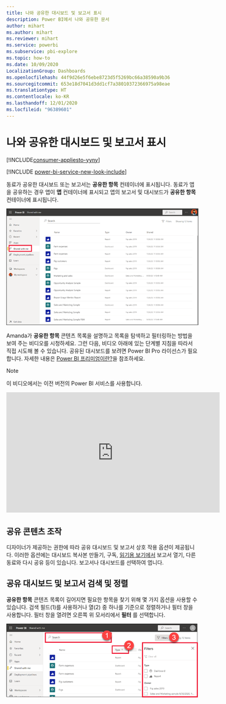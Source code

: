 ```yaml
---
title: 나와 공유한 대시보드 및 보고서 표시
description: Power BI에서 나와 공유한 문서
author: mihart
ms.author: mihart
ms.reviewer: mihart
ms.service: powerbi
ms.subservice: pbi-explore
ms.topic: how-to
ms.date: 10/09/2020
LocalizationGroup: Dashboards
ms.openlocfilehash: 44f9d26e5f6ebe8723d5f5269bc66a38590a9b36
ms.sourcegitcommit: 653e18d7041d3dd1cf7a38010372366975a98eae
ms.translationtype: HT
ms.contentlocale: ko-KR
ms.lasthandoff: 12/01/2020
ms.locfileid: "96389601"
---
```

# <a name="display-the-dashboards-and-reports-that-have-been-shared-with-me"></a>나와 공유한 대시보드 및 보고서 표시

[!INCLUDE[consumer-appliesto-yyny](../includes/consumer-appliesto-yyny.md)]

[!INCLUDE [power-bi-service-new-look-include](../includes/power-bi-service-new-look-include.md)]

동료가 공유한 대시보드 또는 보고서는 **공유한 항목** 컨테이너에 표시됩니다. 동료가 앱을 공유하는 경우 앱이 **앱** 컨테이너에 표시되고 앱의 보고서 및 대시보드가 **공유한 항목** 컨테이너에 표시됩니다.   

![공유 아이콘](./media/end-user-shared-with-me/power-bi-shared-with-me.png)

Amanda가 **공유한 항목** 콘텐츠 목록을 설명하고 목록을 탐색하고 필터링하는 방법을 보여 주는 비디오를 시청하세요. 그런 다음, 비디오 아래에 있는 단계별 지침을 따라서 직접 시도해 볼 수 있습니다. 공유된 대시보드를 보려면 Power BI Pro 라이선스가 필요합니다. 자세한 내용은 [Power BI 프리미엄이란?](../admin/service-premium-what-is.md)을 참조하세요.
    

> [!NOTE]
> 이 비디오에서는 이전 버전의 Power BI 서비스를 사용합니다.
    

<iframe width="560" height="315" src="https://www.youtube.com/embed/G26dr2PsEpk" frameborder="0" allowfullscreen></iframe>

## <a name="interact-with-shared-content"></a>공유 콘텐츠 조작

디자이너가 제공하는 권한에 따라 공유 대시보드 및 보고서 상호 작용 옵션이 제공됩니다. 이러한 옵션에는 대시보드 복사본 만들기, 구독, [읽기용 보기에서](end-user-reading-view.md) 보고서 열기, 다른 동료와 다시 공유 등이 있습니다. 보고서나 대시보드를 선택하여 엽니다.


## <a name="search-and-sort-shared-dashboards-and-reports"></a>공유 대시보드 및 보고서 검색 및 정렬
**공유한 항목** 콘텐츠 목록이 길어지면 필요한 항목을 찾기 위해 몇 가지 옵션을 사용할 수 있습니다. 검색 필드(1)를 사용하거나 열(2) 중 하나를 기준으로 정렬하거나 필터 창을 사용합니다. 필터 창을 열려면 오른쪽 위 모서리에서 **필터** 를 선택합니다.    

![대시보드 소유자 및 검색](./media/end-user-shared-with-me/power-bi-filter.png)
